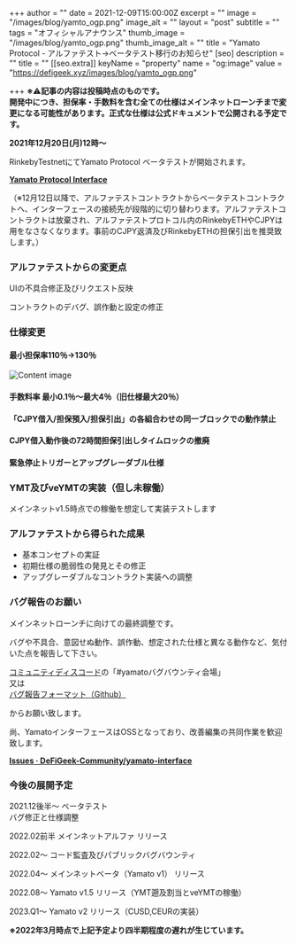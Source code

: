 +++
author = ""
date = 2021-12-09T15:00:00Z
excerpt = ""
image = "/images/blog/yamto_ogp.png"
image_alt = ""
layout = "post"
subtitle = ""
tags = "オフィシャルアナウンス"
thumb_image = "/images/blog/yamto_ogp.png"
thumb_image_alt = ""
title = "Yamato Protocol - アルファテスト→ベータテスト移行のお知らせ"
[seo]
description = ""
title = ""
[[seo.extra]]
keyName = "property"
name = "og:image"
value = "https://defigeek.xyz/images/blog/yamto_ogp.png"

+++
**※**⚠️**記事の内容は投稿時点のものです。  
開発中につき、担保率・手数料を含む全ての仕様はメインネットローンチまで変更になる可能性があります。正式な仕様は公式ドキュメントで公開される予定です。**

**2021年12月20日(月)12時～**

RinkebyTestnetにてYamato Protocol ベータテストが開始されます。

[**Yamato Protocol Interface**](https://dev-app.yamato.fi/#/)

（※12月12日以降で、アルファテストコントラクトからベータテストコントラクトへ、インターフェースの接続先が段階的に切り替わります。アルファテストコントラクトは放棄され、アルファテストプロトコル内のRinkebyETHやCJPYは用をなさなくなります。事前のCJPY返済及びRinkebyETHの担保引出を推奨致します。）

### アルファテストからの変更点

UIの不具合修正及びリクエスト反映

コントラクトのデバグ、誤作動と設定の修正

### 仕様変更

#### 最小担保率110％→130％

![Content image](https://alis.to/d/api/articles_images/CryptoChick/3LqbMGNZwD96/a8c5b1cf-1c30-46c0-b95b-bf71cccd468d.png?d=800x2160)

#### 手数料率 最小0.1％～最大4％（旧仕様最大20％）

#### 「CJPY借入/担保預入/担保引出」の各組合わせの同一ブロックでの動作禁止

#### CJPY借入動作後の72時間担保引出しタイムロックの撤廃

#### 緊急停止トリガーとアップグレーダブル仕様

### YMT及びveYMTの実装（但し未稼働）

メインネットv1.5時点での稼働を想定して実装テストします

### アルファテストから得られた成果

* 基本コンセプトの実証
* 初期仕様の脆弱性の発見とその修正
* アップグレーダブルなコントラクト実装への調整

### バグ報告のお願い

メインネットローンチに向けての最終調整です。

バグや不具合、意図せぬ動作、誤作動、想定された仕様と異なる動作など、気付いた点を報告して下さい。

[コミュニティディスコード](https://discord.gg/FQYXqVBEnh)の「#yamatoバグバウンティ会場」  
又は  
[バグ報告フォーマット（Github）](https://github.com/DeFiGeek-Community/yamato-interface/issues/new/choose)

からお願い致します。

尚、YamatoインターフェースはOSSとなっており、改善編集の共同作業を歓迎致します。

[**Issues · DeFiGeek-Community/yamato-interface**](https://github.com/DeFiGeek-Community/yamato-interface/issues)

### 今後の展開予定

2021\.12後半～ ベータテスト  
バグ修正と仕様調整

2022\.02前半 メインネットアルファ リリース

2022\.02～ コード監査及びパブリックバグバウンティ

2022\.04～ メインネットベータ（Yamato v1） リリース

2022\.08～ Yamato v1.5 リリース（YMT遡及割当とveYMTの稼働）

2023\.Q1～ Yamato v2 リリース（CUSD,CEURの実装）

**※2022年3月時点で上記予定より四半期程度の遅れが生じています。**